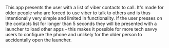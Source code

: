 This app presents the user with a list of viber contacts to call. 
It's made for older people who are forced to use viber to talk to others and
is thus intentionally very simple and limited in functionality.
If the user presses on the contacts list for longer than 5 seconds 
they will be presented with a launcher to load other apps - this makes it
possible for more tech savvy users to configure the phone and unlikely for the
older person to accidentally open the launcher. 
